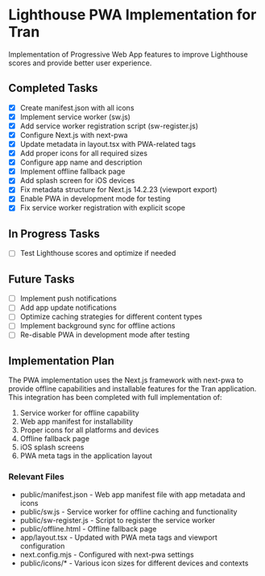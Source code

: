 # Lighthouse PWA Implementation for Tran

Implementation of Progressive Web App features to improve Lighthouse scores and provide better user experience.

## Completed Tasks

- [x] Create manifest.json with all icons
- [x] Implement service worker (sw.js)
- [x] Add service worker registration script (sw-register.js)
- [x] Configure Next.js with next-pwa
- [x] Update metadata in layout.tsx with PWA-related tags
- [x] Add proper icons for all required sizes
- [x] Configure app name and description
- [x] Implement offline fallback page
- [x] Add splash screen for iOS devices
- [x] Fix metadata structure for Next.js 14.2.23 (viewport export)
- [x] Enable PWA in development mode for testing
- [x] Fix service worker registration with explicit scope

## In Progress Tasks

- [ ] Test Lighthouse scores and optimize if needed

## Future Tasks

- [ ] Implement push notifications
- [ ] Add app update notifications
- [ ] Optimize caching strategies for different content types
- [ ] Implement background sync for offline actions
- [ ] Re-disable PWA in development mode after testing

## Implementation Plan

The PWA implementation uses the Next.js framework with next-pwa to provide offline capabilities and installable features for the Tran application. This integration has been completed with full implementation of:

1. Service worker for offline capability
2. Web app manifest for installability
3. Proper icons for all platforms and devices
4. Offline fallback page
5. iOS splash screens
6. PWA meta tags in the application layout

### Relevant Files

- public/manifest.json - Web app manifest file with app metadata and icons
- public/sw.js - Service worker for offline caching and functionality
- public/sw-register.js - Script to register the service worker
- public/offline.html - Offline fallback page
- app/layout.tsx - Updated with PWA meta tags and viewport configuration
- next.config.mjs - Configured with next-pwa settings
- public/icons/* - Various icon sizes for different devices and contexts 